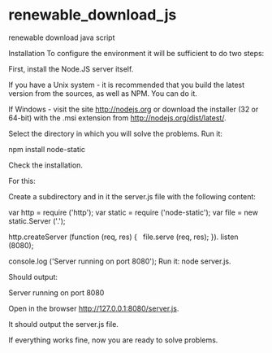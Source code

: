 # renewable_download_js
renewable download java script



Installation
To configure the environment it will be sufficient to do two steps:

First, install the Node.JS server itself.

If you have a Unix system - it is recommended that you build the latest version from the sources, as well as NPM. You can do it.

If Windows - visit the site http://nodejs.org or download the installer (32 or 64-bit) with the .msi extension from http://nodejs.org/dist/latest/.

Select the directory in which you will solve the problems. Run it:

npm install node-static

Check the installation.

For this:

Create a subdirectory and in it the server.js file with the following content:

var http = require ('http');
var static = require ('node-static');
var file = new static.Server ('.');

http.createServer (function (req, res) {
  file.serve (req, res);
}). listen (8080);

console.log ('Server running on port 8080');
Run it: node server.js.

Should output:

Server running on port 8080

Open in the browser http://127.0.0.1:8080/server.js.

It should output the server.js file.

If everything works fine, now you are ready to solve problems.
